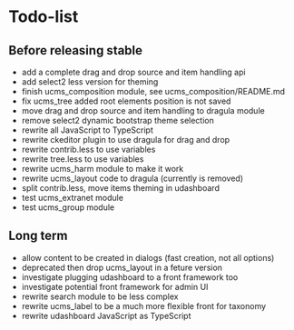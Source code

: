 # Todo-list

## Before releasing stable

 * add a complete drag and drop source and item handling api
 * add select2 less version for theming
 * finish ucms_composition module, see ucms_composition/README.md
 * fix ucms_tree added root elements position is not saved
 * move drag and drop source and item handling to dragula module
 * remove select2 dynamic bootstrap theme selection
 * rewrite all JavaScript to TypeScript
 * rewrite ckeditor plugin to use dragula for drag and drop
 * rewrite contrib.less to use variables
 * rewrite tree.less to use variables
 * rewrite ucms_harm module to make it work
 * rewrite ucms_layout code to dragula (currently is removed)
 * split contrib.less, move items theming in udashboard
 * test ucms_extranet module
 * test ucms_group module

## Long term

 * allow content to be created in dialogs (fast creation, not all options)
 * deprecated then drop ucms_layout in a feture version
 * investigate plugging udashboard to a front framework too
 * investigate potential front framework for admin UI
 * rewrite search module to be less complex
 * rewrite ucms_label to be a much more flexible front for taxonomy
 * rewrite udashboard JavaScript as TypeScript
